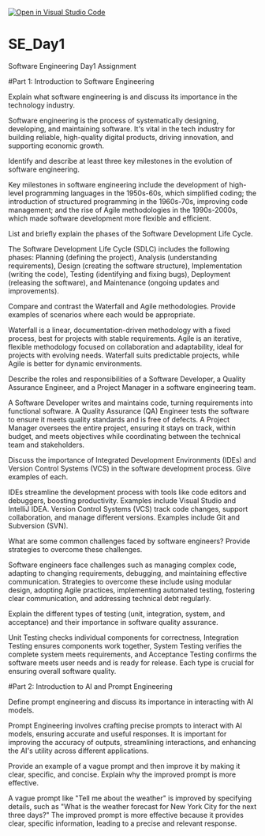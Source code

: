 [![Open in Visual Studio Code](https://classroom.github.com/assets/open-in-vscode-2e0aaae1b6195c2367325f4f02e2d04e9abb55f0b24a779b69b11b9e10269abc.svg)](https://classroom.github.com/online_ide?assignment_repo_id=15572461&assignment_repo_type=AssignmentRepo)
# SE_Day1
Software Engineering Day1 Assignment

#Part 1: Introduction to Software Engineering

Explain what software engineering is and discuss its importance in the technology industry.

Software engineering is the process of systematically designing, developing, and maintaining software. It's vital in the tech industry for building reliable, high-quality digital products, driving innovation, and supporting economic growth.

Identify and describe at least three key milestones in the evolution of software engineering.

Key milestones in software engineering include the development of high-level programming languages in the 1950s-60s, which simplified coding; the introduction of structured programming in the 1960s-70s, improving code management; and the rise of Agile methodologies in the 1990s-2000s, which made software development more flexible and efficient.

List and briefly explain the phases of the Software Development Life Cycle.

The Software Development Life Cycle (SDLC) includes the following phases: Planning (defining the project), Analysis (understanding requirements), Design (creating the software structure), Implementation (writing the code), Testing (identifying and fixing bugs), Deployment (releasing the software), and Maintenance (ongoing updates and improvements).

Compare and contrast the Waterfall and Agile methodologies. Provide examples of scenarios where each would be appropriate.

Waterfall is a linear, documentation-driven methodology with a fixed process, best for projects with stable requirements. Agile is an iterative, flexible methodology focused on collaboration and adaptability, ideal for projects with evolving needs. Waterfall suits predictable projects, while Agile is better for dynamic environments.

Describe the roles and responsibilities of a Software Developer, a Quality Assurance Engineer, and a Project Manager in a software engineering team.

A Software Developer writes and maintains code, turning requirements into functional software. A Quality Assurance (QA) Engineer tests the software to ensure it meets quality standards and is free of defects. A Project Manager oversees the entire project, ensuring it stays on track, within budget, and meets objectives while coordinating between the technical team and stakeholders.

Discuss the importance of Integrated Development Environments (IDEs) and Version Control Systems (VCS) in the software development process. Give examples of each.

IDEs streamline the development process with tools like code editors and debuggers, boosting productivity. Examples include Visual Studio and IntelliJ IDEA. Version Control Systems (VCS) track code changes, support collaboration, and manage different versions. Examples include Git and Subversion (SVN).

What are some common challenges faced by software engineers? Provide strategies to overcome these challenges.

Software engineers face challenges such as managing complex code, adapting to changing requirements, debugging, and maintaining effective communication. Strategies to overcome these include using modular design, adopting Agile practices, implementing automated testing, fostering clear communication, and addressing technical debt regularly.

Explain the different types of testing (unit, integration, system, and acceptance) and their importance in software quality assurance.

Unit Testing checks individual components for correctness, Integration Testing ensures components work together, System Testing verifies the complete system meets requirements, and Acceptance Testing confirms the software meets user needs and is ready for release. Each type is crucial for ensuring overall software quality.

#Part 2: Introduction to AI and Prompt Engineering


Define prompt engineering and discuss its importance in interacting with AI models.

Prompt Engineering involves crafting precise prompts to interact with AI models, ensuring accurate and useful responses. It is important for improving the accuracy of outputs, streamlining interactions, and enhancing the AI's utility across different applications.

Provide an example of a vague prompt and then improve it by making it clear, specific, and concise. Explain why the improved prompt is more effective.

A vague prompt like "Tell me about the weather" is improved by specifying details, such as "What is the weather forecast for New York City for the next three days?" The improved prompt is more effective because it provides clear, specific information, leading to a precise and relevant response.